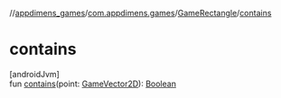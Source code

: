 //[appdimens_games](../../../index.md)/[com.appdimens.games](../index.md)/[GameRectangle](index.md)/[contains](contains.md)

# contains

[androidJvm]\
fun [contains](contains.md)(point: [GameVector2D](../-game-vector2-d/index.md)): [Boolean](https://kotlinlang.org/api/core/kotlin-stdlib/kotlin/-boolean/index.html)